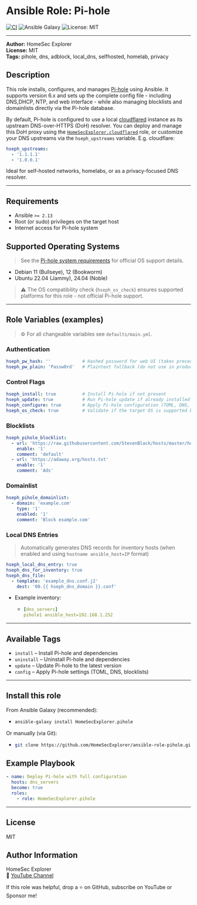 # Ansible Role: Pi-hole

[![CI](https://github.com/HomeSecExplorer/ansible-role-pihole/actions/workflows/ci.yml/badge.svg)](https://github.com/HomeSecExplorer/ansible-role-pihole/actions/workflows/ci.yml)
![Ansible Galaxy](https://img.shields.io/badge/ansible-galaxy-blue?logo=ansible)
![License: MIT](https://img.shields.io/badge/license-MIT-green.svg)

---

**Author:** HomeSec Explorer  
**License:** MIT  
**Tags:** pihole, dns, adblock, local_dns, selfhosted, homelab, privacy

## Description

This role installs, configures, and manages [Pi-hole](https://pi-hole.net/) using Ansible.
It supports version 6.x and sets up the complete config file - including DNS,DHCP, NTP, and web interface - while also managing blocklists and domainlists directly via the Pi-hole database.

By default, Pi-hole is configured to use a local [cloudflared](https://developers.cloudflare.com/cloudflared/) instance as its upstream DNS-over-HTTPS (DoH) resolver.
You can deploy and manage this DoH proxy using the [`HomeSecExplorer.cloudflared`](hhttps://github.com/HomeSecExplorer/ansible-role-cloudflared) role, or customize your DNS upstreams via the `hseph_upstreams` variable.
E.g. cloudflare:

```yaml
hseph_upstreams:
  - '1.1.1.1'
  - '1.0.0.1'
```

Ideal for self-hosted networks, homelabs, or as a privacy-focused DNS resolver.

---

## Requirements

- Ansible `>= 2.13`
- Root (or sudo) privileges on the target host
- Internet access for Pi-hole system

## Supported Operating Systems

> See the [Pi-hole system requirements](https://docs.pi-hole.net/main/prerequisites/) for official OS support details.

- Debian 11 (Bullseye), 12 (Bookworm)
- Ubuntu 22.04 (Jammy), 24.04 (Noble)

> ⚠️ The OS compatibility check (`hseph_os_check`) ensures supported platforms for this role - not official Pi-hole support.

---

## Role Variables  (examples)

> ⚙️ For all changeable variables see `defaults/main.yml`.

### Authentication

```yaml
hseph_pw_hash: ''            # Hashed password for web UI (takes precedence)
hseph_pw_plain: 'Passw0rd'   # Plaintext fallback (do not use in production)
```

### Control Flags

```yaml
hseph_install: true          # Install Pi-hole if not present
hseph_update: true           # Run Pi-hole update if already installed
hseph_configure: true        # Apply Pi-hole configuration (TOML, DNS, blocklists)
hseph_os_check: true         # Validate if the target OS is supported before proceeding
```

### Blocklists

```yaml
hseph_pihole_blocklist:
  - url: 'https://raw.githubusercontent.com/StevenBlack/hosts/master/hosts'
    enable: '1'
    comment: 'default'
  - url: 'https://adaway.org/hosts.txt'
    enable: '1'
    comment: 'Ads'
```

### Domainlist

```yaml
hseph_pihole_domainlist:
  - domain: 'example.com'
    type: '1'
    enabled: '1'
    comment: 'Block example.com'
```

### Local DNS Entries

> Automatically generates DNS records for inventory hosts (when enabled and using `hostname ansible_host=IP` format)

```yaml
hseph_local_dns_entry: true
hseph_dns_for_inventory: true
hseph_dns_file:
  - template: 'example_dns.conf.j2'
    dest: '00.{{ hseph_dns_domain }}.conf'
```

- Example inventory:
  - ```yaml
    [dns_servers]
    pihole1 ansible_host=192.168.1.252
    ```

---

## Available Tags

- `install` – Install Pi-hole and dependencies
- `uninstall` – Uninstall Pi-hole and dependencies
- `update` – Update Pi-hole to the latest version
- `config` – Apply Pi-hole settings (TOML, DNS, blocklists)

---

## Install this role

From Ansible Galaxy (recommended):

- ```bash
  ansible-galaxy install HomeSecExplorer.pihole
  ```

Or manually (via Git):

- ```bash
  git clone https://github.com/HomeSecExplorer/ansible-role-pihole.git roles/HomeSecExplorer.pihole
  ```

## Example Playbook

```yaml
- name: Deploy Pi-hole with full configuration
  hosts: dns_servers
  become: true
  roles:
    - role: HomeSecExplorer.pihole
```

---

## License

MIT

## Author Information

HomeSec Explorer  
🔗 [YouTube Channel](https://www.youtube.com/@HomeSecExplorer)

If this role was helpful, drop a ⭐ on GitHub, subscribe on YouTube or Sponsor me!
